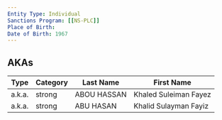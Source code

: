```yaml
---
Entity Type: Individual
Sanctions Program: [[NS-PLC]]
Place of Birth: 
Date of Birth: 1967
---
```



## AKAs
| Type | Category | Last Name | First Name |
|------|----------|-----------|------------|
| a.k.a. | strong | ABOU HASSAN | Khaled Suleiman Fayez |
| a.k.a. | strong | ABU HASAN | Khalid Sulayman Fayiz |

